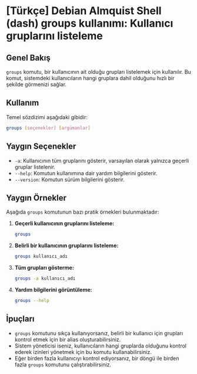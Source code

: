 # [Türkçe] Debian Almquist Shell (dash) groups kullanımı: Kullanıcı gruplarını listeleme

## Genel Bakış
`groups` komutu, bir kullanıcının ait olduğu grupları listelemek için kullanılır. Bu komut, sistemdeki kullanıcıların hangi gruplara dahil olduğunu hızlı bir şekilde görmenizi sağlar.

## Kullanım
Temel sözdizimi aşağıdaki gibidir:

```bash
groups [seçenekler] [argümanlar]
```

## Yaygın Seçenekler
- `-a`: Kullanıcının tüm gruplarını gösterir, varsayılan olarak yalnızca geçerli gruplar listelenir.
- `--help`: Komutun kullanımına dair yardım bilgilerini gösterir.
- `--version`: Komutun sürüm bilgilerini gösterir.

## Yaygın Örnekler
Aşağıda `groups` komutunun bazı pratik örnekleri bulunmaktadır:

1. **Geçerli kullanıcının gruplarını listeleme:**
   ```bash
   groups
   ```

2. **Belirli bir kullanıcının gruplarını listeleme:**
   ```bash
   groups kullanıcı_adı
   ```

3. **Tüm grupları gösterme:**
   ```bash
   groups -a kullanıcı_adı
   ```

4. **Yardım bilgilerini görüntüleme:**
   ```bash
   groups --help
   ```

## İpuçları
- `groups` komutunu sıkça kullanıyorsanız, belirli bir kullanıcı için grupları kontrol etmek için bir alias oluşturabilirsiniz.
- Sistem yöneticisi iseniz, kullanıcıların hangi gruplarda olduğunu kontrol ederek izinleri yönetmek için bu komutu kullanabilirsiniz.
- Eğer birden fazla kullanıcıyı kontrol ediyorsanız, bir döngü ile birden fazla `groups` komutunu çalıştırabilirsiniz.
